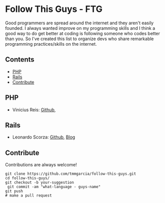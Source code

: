 # Follow This Guys - FTG
  Good programmers are spread around the internet and they aren't easily founded. I always wanted improve on my programming skills and I think a good way to do get better at coding is following someone who codes better than you. So I've created this list to organize devs who share remarkable programming practices/skills on the internet. 
  
  
## Contents

- [PHP](#php)
- [Rails](#rails)
- [Contribute](#contribute)

## PHP
- Vinicius Reis: [Github](https://github.com/vinicius73),

## Rails
- Leonardo Scorza: [Github](https://github.com/leonardoscorza), [Blog](http://onebitcode.com)

## Contribute
  Contributions are always welcome!
  ```
  git clone https://github.com/tmmgarcia/follow-this-guys.git
  cd follow-this-guys/
  git checkout -b your-suggestion
  git commit -am "what-language - guys-name"
  git push
  # make a pull request
  ```
